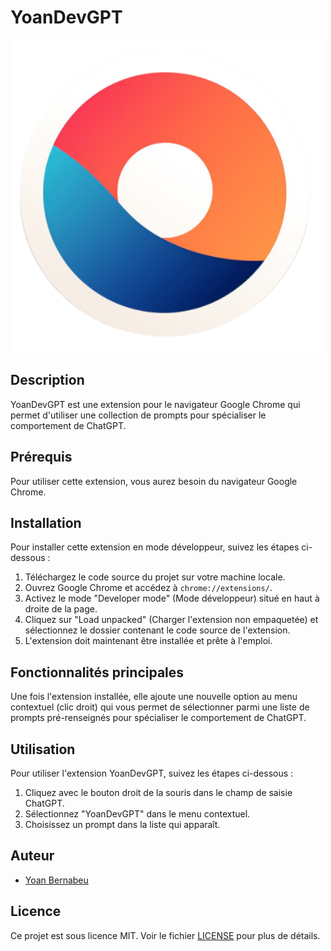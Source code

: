 # YoanDevGPT

![YoanDevGPT](./logo.png)

## Description

YoanDevGPT est une extension pour le navigateur Google Chrome qui permet d'utiliser une collection de prompts pour spécialiser le comportement de ChatGPT.

## Prérequis

Pour utiliser cette extension, vous aurez besoin du navigateur Google Chrome.

## Installation

Pour installer cette extension en mode développeur, suivez les étapes ci-dessous :

1. Téléchargez le code source du projet sur votre machine locale.
2. Ouvrez Google Chrome et accédez à `chrome://extensions/`.
3. Activez le mode "Developer mode" (Mode développeur) situé en haut à droite de la page.
4. Cliquez sur "Load unpacked" (Charger l'extension non empaquetée) et sélectionnez le dossier contenant le code source de l'extension.
5. L'extension doit maintenant être installée et prête à l'emploi.

## Fonctionnalités principales

Une fois l'extension installée, elle ajoute une nouvelle option au menu contextuel (clic droit) qui vous permet de sélectionner parmi une liste de prompts pré-renseignés pour spécialiser le comportement de ChatGPT.

## Utilisation

Pour utiliser l'extension YoanDevGPT, suivez les étapes ci-dessous :

1. Cliquez avec le bouton droit de la souris dans le champ de saisie ChatGPT.
2. Sélectionnez "YoanDevGPT" dans le menu contextuel.
3. Choisissez un prompt dans la liste qui apparaît.

## Auteur

- [Yoan Bernabeu](https://github.com/yoanbernabeu)

## Licence

Ce projet est sous licence MIT. Voir le fichier [LICENSE](LICENSE) pour plus de détails.

